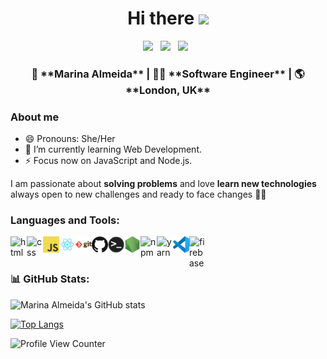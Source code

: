 <div align="center">
  <h1> Hi there <img src="https://media.giphy.com/media/hvRJCLFzcasrR4ia7z/giphy.gif" width="25px"></h1>
</div>

<p align='center'> 
<a href="https://www.linkedin.com/in/MarinaMAlmeida"><img height="30" src="https://cdn1.iconfinder.com/data/icons/logotypes/32/square-linkedin-128.png?raw=true"></a>&nbsp;&nbsp;
<a href="https://www.instagram.com/mari.mero.almeida/"><img height="30" src="https://cdn2.iconfinder.com/data/icons/social-media-2285/512/1_Instagram_colored_svg_1-128.png?raw=true"></a>&nbsp;&nbsp;
<a href="https://codepen.io/MarinaAlmeida"><img height="30" src="https://cdn3.iconfinder.com/data/icons/social-rounded-2/72/Codepen-128.png?raw=true"></a>&nbsp;&nbsp;

<div align="center">
<h3> 👩 **Marina Almeida** | 👩‍💻 **Software Engineer** | 🌎 **London, UK**</h3> 
</div>


### About me

- 😄 Pronouns: She/Her
- 🌱 I’m currently learning Web Development.
- ⚡ Focus now on JavaScript and Node.js. 

I am passionate about **solving problems** and love **learn new technologies** always open to new challenges and ready to face changes 👩‍💻

### Languages and Tools:

<img align="left" alt="html" width="26px" src="https://cdn1.iconfinder.com/data/icons/logotypes/32/badge-html-5-128.png" />
<img align="left" alt="css" width="26px" src="https://cdn4.iconfinder.com/data/icons/social-media-logos-6/512/121-css3-128.png" />
<img align="left" alt="JavaScript" width="26px" src="https://raw.githubusercontent.com/github/explore/80688e429a7d4ef2fca1e82350fe8e3517d3494d/topics/javascript/javascript.png" />
	<img align="left" alt="React" width="26px" src="https://raw.githubusercontent.com/github/explore/80688e429a7d4ef2fca1e82350fe8e3517d3494d/topics/react/react.png" />
	<img align="left" alt="Git" width="26px" src="https://raw.githubusercontent.com/github/explore/80688e429a7d4ef2fca1e82350fe8e3517d3494d/topics/git/git.png" />
	<img align="left" alt="GitHub" width="26px" src="https://raw.githubusercontent.com/github/explore/78df643247d429f6cc873026c0622819ad797942/topics/github/github.png" />
	<img align="left" alt="Terminal" width="26px" src="https://raw.githubusercontent.com/github/explore/80688e429a7d4ef2fca1e82350fe8e3517d3494d/topics/terminal/terminal.png" />
	<img align="left" alt="Node.js" width="26px" src="https://raw.githubusercontent.com/github/explore/80688e429a7d4ef2fca1e82350fe8e3517d3494d/topics/nodejs/nodejs.png" />
	<img align="left" alt="npm" width="26px" src="https://cdn4.iconfinder.com/data/icons/vector-brand-logos/40/NPM-128.png" />
	<img align="left" alt="yarn" width="26px" src="https://cdn4.iconfinder.com/data/icons/logos-brands-5/24/yarn-128.png" />
	<img align="left" alt="Visual Studio Code" width="26px" src="https://raw.githubusercontent.com/github/explore/80688e429a7d4ef2fca1e82350fe8e3517d3494d/topics/visual-studio-code/visual-studio-code.png" />
<img align="left" alt="firebase" width="26px" src="https://cdn4.iconfinder.com/data/icons/google-i-o-2016/512/google_firebase-2-128.png" />
<br />
<br />

### 📊 GitHub Stats:
![Marina Almeida's GitHub stats](https://github-readme-stats.vercel.app/api?username=MarinaAlmeida20&hide=stars,issues,contribs&theme=highcontrast&show_icons=true)

[![Top Langs](https://github-readme-stats.vercel.app/api/top-langs/?username=MarinaAlmeida20&layout=compact)](https://github.com/MarinaAlmeida20/github-readme-stats)


![Profile View Counter](https://komarev.com/ghpvc/?username=MarinaAlmeida20)
<!--
**MarinaAlmeida20/MarinaAlmeida20** is a ✨ _special_ ✨ repository because its `README.md` (this file) appears on your GitHub profile.
